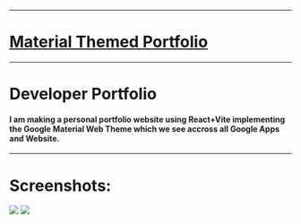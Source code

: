 
---

# [Material Themed Portfolio ](material.io)

---

# Developer Portfolio

#### I am making a personal portfolio website using React+Vite implementing the Google Material Web Theme which we see accross all Google Apps and Website.

---

# Screenshots:

![](./public/image/screen1.png)
![](./public/image/screen2.png)
